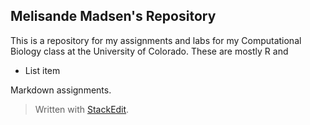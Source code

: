 ﻿## Melisande Madsen's Repository  
This is a repository for my assignments and labs for my Computational Biology class at the University of Colorado. These are mostly R and 

 - List item

Markdown assignments. 

> Written with [StackEdit](https://stackedit.io/).
